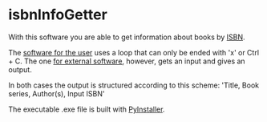 # isbnInfoGetter

With this software you are able to get information about books by [ISBN](https://en.wikipedia.org/wiki/International_Standard_Book_Number).

The [software for the user](https://github.com/1amn0body/isbnBookInfoGet/blob/main/isbnBookInfoGet.py) uses a loop that can only be ended with 'x' or Ctrl + C. The one [for external software](https://github.com/1amn0body/isbnBookInfoGet/blob/main/isbnBookInfoGet-1in1out.py), however, gets an input and gives an output.

In both cases the output is structured according to this scheme: 'Title, Book series, Author(s), Input ISBN'

The executable .exe file is built with [PyInstaller](http://www.pyinstaller.org/).
